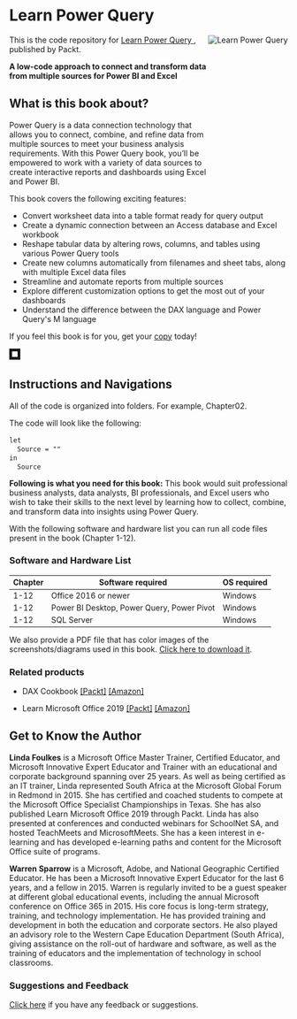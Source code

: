 # Learn Power Query 

<a href="https://www.packtpub.com/data/learn-power-query?utm_source=github&utm_medium=repository&utm_campaign=9781839219719"><img src="https://www.packtpub.com/media/catalog/product/cache/bf3310292d6e1b4ca15aeea773aca35e/9/7/9781839219719-original_120.jpeg" alt="Learn Power Query " height="256px" align="right"></a>

This is the code repository for [Learn Power Query ](https://www.packtpub.com/data/learn-power-query?utm_source=github&utm_medium=repository&utm_campaign=9781839219719), published by Packt.

**A low-code approach to connect and transform data from multiple sources for Power BI and Excel**

## What is this book about?
Power Query is a data connection technology that allows you to connect, combine, and refine data from multiple sources to meet your business analysis requirements. With this Power Query book, you’ll be empowered to work with a variety of data sources to create interactive reports and dashboards using Excel and Power BI.


This book covers the following exciting features:
* Convert worksheet data into a table format ready for query output 
* Create a dynamic connection between an Access database and Excel workbook 
* Reshape tabular data by altering rows, columns, and tables using various Power Query tools 
* Create new columns automatically from filenames and sheet tabs, along with multiple Excel data files 
* Streamline and automate reports from multiple sources 
* Explore different customization options to get the most out of your dashboards 
* Understand the difference between the DAX language and Power Query's M language

If you feel this book is for you, get your [copy](https://www.amazon.com/dp/1839219718) today!

<a href="https://www.packtpub.com/?utm_source=github&utm_medium=banner&utm_campaign=GitHubBanner"><img src="https://raw.githubusercontent.com/PacktPublishing/GitHub/master/GitHub.png" 
alt="https://www.packtpub.com/" border="5" /></a>

## Instructions and Navigations
All of the code is organized into folders. For example, Chapter02.

The code will look like the following:
```
let
  Source = ""
in
  Source
```

**Following is what you need for this book:**
This book would suit professional business analysts, data analysts, BI professionals, and Excel users who wish to take their skills to the next level by learning how to collect, combine, and transform data into insights using Power Query.

With the following software and hardware list you can run all code files present in the book (Chapter 1-12).
### Software and Hardware List
| Chapter | Software required | OS required |
| -------- | ------------------------------------ | ----------------------------------- |
| 1-12 | Office 2016 or newer | Windows |
| 1-12 | Power BI Desktop, Power Query, Power Pivot | Windows |
| 1-12 | SQL Server | Windows |

We also provide a PDF file that has color images of the screenshots/diagrams used in this book. [Click here to download it](https://static.packt-cdn.com/downloads/9781839219719_ColorImages.pdf).

### Related products
* DAX Cookbook  [[Packt]](https://www.packtpub.com/data/dax-cookbook?utm_source=github&utm_medium=repository&utm_campaign=9781839217074) [[Amazon]](https://www.amazon.com/dp/1839217073)

* Learn Microsoft Office 2019  [[Packt]](https://www.packtpub.com/business-other/learn-microsoft-office-2019?utm_source=github&utm_medium=repository&utm_campaign=9781839217258) [[Amazon]](https://www.amazon.com/dp/1839217251)

## Get to Know the Author
**Linda Foulkes**
is a Microsoft Office Master Trainer, Certified Educator, and Microsoft Innovative Expert Educator and Trainer with an educational and corporate background spanning over 25 years. As well as being certified as an IT trainer, Linda represented South Africa at the Microsoft Global Forum in Redmond in 2015. She has certified and coached students to compete at the Microsoft Office Specialist Championships in Texas. She has also published Learn Microsoft Office 2019 through Packt. Linda has also presented at conferences and conducted webinars for SchoolNet SA, and hosted TeachMeets and MicrosoftMeets. She has a keen interest in e-learning and has developed e-learning paths and content for the Microsoft Office suite of programs.

**Warren Sparrow**
is a Microsoft, Adobe, and National Geographic Certified Educator. He has been a Microsoft Innovative Expert Educator for the last 6 years, and a fellow in 2015. Warren is regularly invited to be a guest speaker at different global educational events, including the annual Microsoft conference on Office 365 in 2015. His core focus is long-term strategy, training, and technology implementation. He has provided training and development in both the education and corporate sectors. He also played an advisory role to the Western Cape Education Department (South Africa), giving assistance on the roll-out of hardware and software, as well as the training of educators and the
implementation of technology in school classrooms.

### Suggestions and Feedback
[Click here](https://docs.google.com/forms/d/e/1FAIpQLSdy7dATC6QmEL81FIUuymZ0Wy9vH1jHkvpY57OiMeKGqib_Ow/viewform) if you have any feedback or suggestions.


